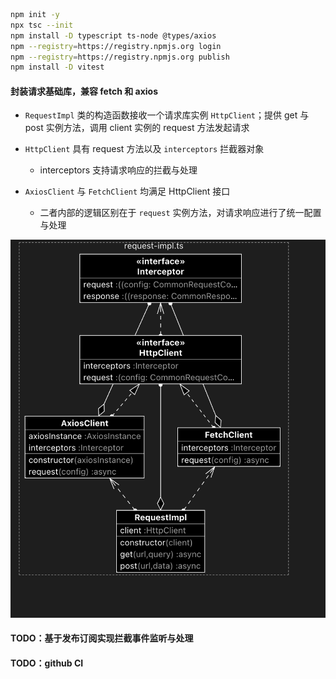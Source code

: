 ```bash
npm init -y
npx tsc --init
npm install -D typescript ts-node @types/axios
npm --registry=https://registry.npmjs.org login
npm --registry=https://registry.npmjs.org publish
npm install -D vitest
```

#### 封装请求基础库，兼容 fetch 和 axios

- `RequestImpl` 类的构造函数接收一个请求库实例 `HttpClient`；提供 get 与 post 实例方法，调用 client 实例的 request 方法发起请求

- `HttpClient` 具有 request 方法以及 `interceptors` 拦截器对象

  - interceptors 支持请求响应的拦截与处理

- `AxiosClient` 与 `FetchClient` 均满足 HttpClient 接口

  - 二者内部的逻辑区别在于 `request` 实例方法，对请求响应进行了统一配置与处理

![alt text](./request_impl_diagram.png)

#### TODO：基于发布订阅实现拦截事件监听与处理

#### TODO：github CI
